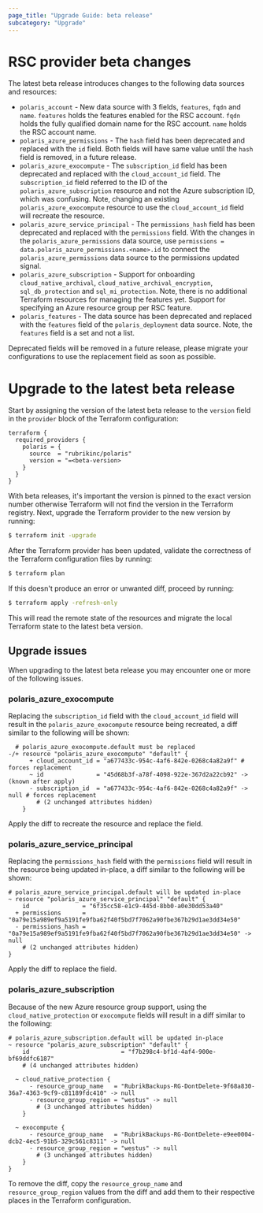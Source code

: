 ```yaml
---
page_title: "Upgrade Guide: beta release"
subcategory: "Upgrade"
---
```


# RSC provider beta changes
The latest beta release introduces changes to the following data sources and resources:
* `polaris_account` - New data source with 3 fields, `features`, `fqdn` and `name`. `features` holds the features
  enabled for the RSC account. `fqdn` holds the fully qualified domain name for the RSC account. `name` holds the RSC
  account name.
* `polaris_azure_permissions` - The `hash` field has been deprecated and replaced with the `id` field. Both fields will
  have same value until the `hash` field is removed, in a future release.
* `polaris_azure_exocompute` - The `subscription_id` field has been deprecated and replaced with the `cloud_account_id`
  field. The `subscription_id` field referred to the ID of the `polaris_azure_subscription` resource and not the Azure
  subscription ID, which was confusing. Note, changing an existing `polaris_azure_exocompute` resource to use the
  `cloud_account_id` field will recreate the resource.
* `polaris_azure_service_principal` - The `permissions_hash` field has been deprecated and replaced with the
  `permissions` field. With the changes in the `polaris_azure_permissions` data source, use
  `permissions = data.polaris_azure_permissions.<name>.id` to connect the `polaris_azure_permissions` data source to
  the permissions updated signal.
* `polaris_azure_subscription` - Support for onboarding `cloud_native_archival`, `cloud_native_archival_encryption`,
  `sql_db_protection` and `sql_mi_protection`. Note, there is no additional Terraform resources for managing the
  features yet. Support for specifying an Azure resource group per RSC feature.
* `polaris_features` - The data source has been deprecated and replaced with the `features` field of the
  `polaris_deployment` data source. Note, the `features` field is a set and not a list.

Deprecated fields will be removed in a future release, please migrate your configurations to use the replacement field
as soon as possible.

# Upgrade to the latest beta release
Start by assigning the version of the latest beta release to the `version` field in the `provider` block of the
Terraform configuration:
```hcl
terraform {
  required_providers {
    polaris = {
      source  = "rubrikinc/polaris"
      version = "=<beta-version>
    }
  }
}
```
With beta releases, it's important the version is pinned to the exact version number otherwise Terraform will not find
the version in the Terraform registry. Next, upgrade the Terraform provider to the new version by running:
```bash
$ terraform init -upgrade
```
After the Terraform provider has been updated, validate the correctness of the Terraform configuration files by running:
```bash
$ terraform plan
```
If this doesn't produce an error or unwanted diff, proceed by running:
```bash
$ terraform apply -refresh-only
```
This will read the remote state of the resources and migrate the local Terraform state to the latest beta version.

## Upgrade issues
When upgrading to the latest beta release you may encounter one or more of the following issues.

### polaris_azure_exocompute
Replacing the `subscription_id` field with the `cloud_account_id` field will result in the `polaris_azure_exocompute`
resource being recreated, a diff similar to the following will be shown:
```hcl
  # polaris_azure_exocompute.default must be replaced
-/+ resource "polaris_azure_exocompute" "default" {
      + cloud_account_id = "a677433c-954c-4af6-842e-0268c4a82a9f" # forces replacement
      ~ id               = "45d68b3f-a78f-4098-922e-367d2a22cb92" -> (known after apply)
      - subscription_id  = "a677433c-954c-4af6-842e-0268c4a82a9f" -> null # forces replacement
        # (2 unchanged attributes hidden)
    }
```
Apply the diff to recreate the resource and replace the field.

### polaris_azure_service_principal
Replacing the `permissions_hash` field with the `permissions` field will result in the resource being updated in-place,
a diff similar to the following will be shown:
```hcl
# polaris_azure_service_principal.default will be updated in-place
~ resource "polaris_azure_service_principal" "default" {
    id               = "6f35cc58-e1c9-445d-8bb0-a0e30dd53a40"
  + permissions      = "0a79e15a989ef9a5191fe9fba62f40f5bd7f7062a90fbe367b29d1ae3dd34e50"
  - permissions_hash = "0a79e15a989ef9a5191fe9fba62f40f5bd7f7062a90fbe367b29d1ae3dd34e50" -> null
    # (2 unchanged attributes hidden)
}
```
Apply the diff to replace the field.

### polaris_azure_subscription
Because of the new Azure resource group support, using the `cloud_native_protection` or `exocompute` fields will result
in a diff similar to the following:
```hcl
# polaris_azure_subscription.default will be updated in-place
~ resource "polaris_azure_subscription" "default" {
    id                          = "f7b298c4-bf1d-4af4-900e-bf69ddfc6187"
    # (4 unchanged attributes hidden)

  ~ cloud_native_protection {
      - resource_group_name   = "RubrikBackups-RG-DontDelete-9f68a830-36a7-4363-9cf9-c81189fdc410" -> null
      - resource_group_region = "westus" -> null
        # (3 unchanged attributes hidden)
    }

  ~ exocompute {
      - resource_group_name   = "RubrikBackups-RG-DontDelete-e9ee0004-dcb2-4ec5-91b5-329c561c8311" -> null
      - resource_group_region = "westus" -> null
        # (3 unchanged attributes hidden)
    }
}
```
To remove the diff, copy the `resource_group_name` and `resource_group_region` values from the diff and add them to
their respective places in the Terraform configuration.
